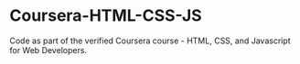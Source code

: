 # Coursera-HTML-CSS-JS
Code as part of the verified Coursera course - HTML, CSS, and Javascript for Web Developers.
